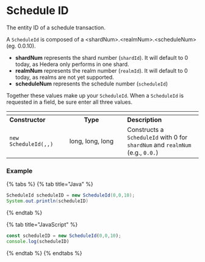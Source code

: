 # Schedule ID

The entity ID of a schedule transaction.

A `ScheduleId` is composed of a \<shardNum>.\<realmNum>.\<scheduleNum> (eg. 0.0.10).

* **shardNum** represents the shard number (`shardId`). It will default to 0 today, as Hedera only performs in one shard.
* **realmNum** represents the realm number (`realmId`). It will default to 0 today, as realms are not yet supported.
* **scheduleNum** represents the schedule number (`scheduleId`)

Together these values make up your `ScheduleId`. When a `ScheduleId` is requested in a field, be sure enter all three values.

<table data-header-hidden><thead><tr><th></th><th width="155.33333333333331" align="center"></th><th></th></tr></thead><tbody><tr><td><strong>Constructor</strong></td><td align="center"><strong>Type</strong></td><td><strong>Description</strong></td></tr><tr><td><code>new ScheduleId(,,)</code></td><td align="center">long, long, long</td><td>Constructs a <code>ScheduleId</code> with 0 for <code>shardNum</code> and <code>realmNum</code> (e.g., <code>0.0.</code>)</td></tr></tbody></table>

### Example

{% tabs %}
{% tab title="Java" %}
```java
ScheduleId scheduleID = new ScheduleId(0,0,10); 
System.out.println(scheduleID)
```
{% endtab %}

{% tab title="JavaScript" %}
```javascript
const scheduleID = new ScheduleId(0,0,10); 
console.log(scheduleID)
```
{% endtab %}
{% endtabs %}
